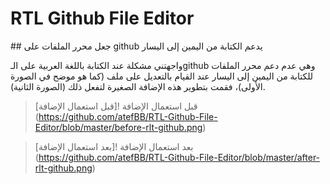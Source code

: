 # RTL Github File Editor
<div dir="rlt">
## جعل محرر الملفات على github يدعم الكتابة من اليمين إلى اليسار

واجهتني مشكلة عند الكتابة باللغة العربية على الـgithub وهي عدم دعم محرر الملفات للكتابة من اليمين إلى اليسار عند القيام
بالتعديل على ملف (كما هو موضح في الصورة الأولى)، فقمت بتطوير هذه الإضافة الصغيرة لتفعل ذلك (الصورة الثانية).

> قبل استعمال الإضافة
![قبل استعمال الإضافة] (https://github.com/atefBB/RTL-Github-File-Editor/blob/master/before-rlt-github.png)

> بعد استعمال الإضافة
![بعد استعمال الإضافة] (https://github.com/atefBB/RTL-Github-File-Editor/blob/master/after-rlt-github.png)
</div>
